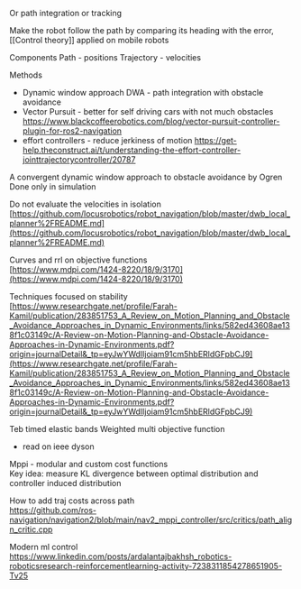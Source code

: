 Or path integration or tracking

Make the robot follow the path by comparing its heading with the error, [[Control theory]] applied on mobile robots

Components
Path - positions
Trajectory - velocities

Methods
* Dynamic window approach DWA - path integration with obstacle avoidance
* Vector Pursuit - better for self driving cars with not much obstacles
https://www.blackcoffeerobotics.com/blog/vector-pursuit-controller-plugin-for-ros2-navigation
* effort controllers - reduce jerkiness of motion https://get-help.theconstruct.ai/t/understanding-the-effort-controller-jointtrajectorycontroller/20787

A convergent dynamic window approach to obstacle avoidance by Ogren  
Done only in simulation

Do not evaluate the velocities in isolation
[https://github.com/locusrobotics/robot_navigation/blob/master/dwb_local_planner%2FREADME.md](https://github.com/locusrobotics/robot_navigation/blob/master/dwb_local_planner%2FREADME.md)

Curves and rrl on objective functions  
[https://www.mdpi.com/1424-8220/18/9/3170](https://www.mdpi.com/1424-8220/18/9/3170)

Techniques focused on stability  
[https://www.researchgate.net/profile/Farah-Kamil/publication/283851753_A_Review_on_Motion_Planning_and_Obstacle_Avoidance_Approaches_in_Dynamic_Environments/links/582ed43608ae138f1c03149c/A-Review-on-Motion-Planning-and-Obstacle-Avoidance-Approaches-in-Dynamic-Environments.pdf?origin=journalDetail&_tp=eyJwYWdlIjoiam91cm5hbERldGFpbCJ9](https://www.researchgate.net/profile/Farah-Kamil/publication/283851753_A_Review_on_Motion_Planning_and_Obstacle_Avoidance_Approaches_in_Dynamic_Environments/links/582ed43608ae138f1c03149c/A-Review-on-Motion-Planning-and-Obstacle-Avoidance-Approaches-in-Dynamic-Environments.pdf?origin=journalDetail&_tp=eyJwYWdlIjoiam91cm5hbERldGFpbCJ9)

Teb timed elastic bands
Weighted multi objective function  
- read on ieee dyson

Mppi - modular and custom cost functions  
Key idea: measure KL divergence between optimal distribution and controller induced distribution


How to add traj costs across path  
https://github.com/ros-navigation/navigation2/blob/main/nav2_mppi_controller/src/critics/path_align_critic.cpp

Modern ml control
https://www.linkedin.com/posts/ardalantajbakhsh_robotics-roboticsresearch-reinforcementlearning-activity-7238311854278651905-Tv25